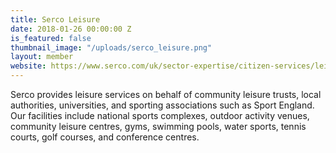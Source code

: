 ```yaml
---
title: Serco Leisure
date: 2018-01-26 00:00:00 Z
is_featured: false
thumbnail_image: "/uploads/serco_leisure.png"
layout: member
website: https://www.serco.com/uk/sector-expertise/citizen-services/leisure-services
---
```


Serco provides leisure services on behalf of community leisure trusts, local authorities, universities, and sporting associations such as Sport England. Our facilities include national sports complexes, outdoor activity venues, community leisure centres, gyms, swimming pools, water sports, tennis courts, golf courses, and conference centres.